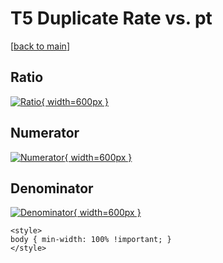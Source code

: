 # T5 Duplicate Rate vs. pt

[[back to main](./)]



## Ratio

[![Ratio](../mtv/var/T5_duplrate_pt.png){ width=600px }](../mtv/var/T5_duplrate_pt.pdf)

## Numerator

[![Numerator](../mtv/num/T5_duplrate_pt_num.png){ width=600px }](../mtv/num/T5_duplrate_pt_num.pdf)

## Denominator

[![Denominator](../mtv/den/T5_duplrate_pt_den.png){ width=600px }](../mtv/den/T5_duplrate_pt_den.pdf)


``` {=html}
<style>
body { min-width: 100% !important; }
</style>
```
